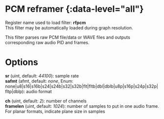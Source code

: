 <!-- automatically generated - do not edit, patch gpac/applications/gpac/gpac.c -->

# PCM reframer {:data-level="all"}   
  
Register name used to load filter: __rfpcm__  
This filter may be automatically loaded during graph resolution.  
  
This filter parses raw PCM file/data or WAVE files and outputs corresponding raw audio PID and frames.  
  

# Options    
  
<a id="sr">__sr__</a> (uint, default: _44100_): sample rate  
<a id="safmt">__safmt__</a> (afmt, default: _none_, Enum: none|u8|s16|s16b|s24|s24b|s32|s32b|flt|fltb|dbl|dblb|u8p|s16p|s24p|s32p|fltp|dblp): audio format  
  
<a id="ch">__ch__</a> (uint, default: _2_): number of channels  
<a id="framelen">__framelen__</a> (uint, default: _1024_): number of samples to put in one audio frame. For planar formats, indicate plane size in samples  
  
